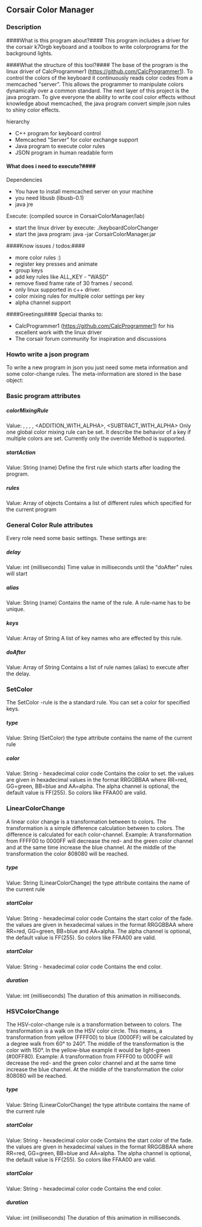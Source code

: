 ## Corsair Color Manager ##

### Description ###

####What is this program about?####
This program includes a driver for the corsair k70rgb keyboard and a toolbox to write colorprograms for the background lights.


####What the structure of this tool?####
The base of the program is the linux driver of CalcProgrammer1 (https://github.com/CalcProgrammer1). To control the colors of the keyboard it continuously reads color codes from a memcached "server". This allows the programmer to manipulate colors dynamically over a common standard.
The next layer of this project is the java program. To give everyone the ability to write cool color effects without knowledge about memcached, the java program convert simple json rules to shiny color effects.

hierarchy 
- C++ program for keyboard control
- Memcached "Server" for color exchange support
- Java program to execute color rules
- JSON program in human readable form


#### What does i need to execute?####
Dependencies
- You have to install memcached server on your machine
- you need libusb (libusb-0.1)
- java jre

Execute: (compiled source in CorsairColorManager/lab)
- start the linux driver by execute: ./keyboardColorChanger
- start the java program: java -jar CorsairColorManager.jar <pathToYourJSONProgram>


####Know issues / todos:####
- more color rules :)
- register key presses and animate
- group keys
- add key rules like ALL_KEY - "WASD"
- remove fixed frame rate of 30 frames / second.
- only linux supported in c++ driver.
- color mixing rules for multiple color settings per key
- alpha channel support


####Greetings####
Special thanks to:
- CalcProgrammer1 (https://github.com/CalcProgrammer1) for his excellent work with the linux driver
- The corsair forum community for inspiration and discussions


### Howto write a json program ###
To write a new program in json you just need some meta information and some color-change rules. The meta-information are stored in the base object:

### Basic program attributes ###

##### colorMixingRule #####
Value: <OVERRIDE>, <ADDITION>, <SUBTRACT>, <AVERAGE>, <ADDITION_WITH_ALPHA>, <SUBTRACT_WITH_ALPHA>
Only one global color mixing rule can be set. It describe the behavior of a key if multiple colors are set. Currently only the override Method is supported.

##### startAction #####
Value: String (name)
Define the first rule which starts after loading the program.

##### rules #####
Value: Array of objects
Contains a list of different rules which specified for the current program


### General Color Rule attributes  ###
Every role need some basic settings. These settings are:

##### delay #####
Value: int (milliseconds)
Time value in milliseconds until the "doAfter" rules will start

##### alias #####
Value: String (name)
Contains the name of the rule. A rule-name has to be unique.

##### keys #####
Value: Array of String
A list of key names who are effected by this rule.

##### doAfter #####
Value: Array of String
Contains a list of rule names (alias) to execute after the delay.



### SetColor ###
The SetColor -rule is the a standard rule. You can set a color for specified keys.

##### type #####
Value: String (SetColor)
the type attribute contains the name of the current rule

##### color #####
Value: String - hexadecimal color code
Contains the color to set. the values are given in hexadecimal values in the format RRGGBBAA where RR=red, GG=green, BB=blue and AA=alpha. The alpha channel is optional, the default value is FF(255). So colors like FFAA00 are valid.



### LinearColorChange ###
A linear color change is a transformation between to colors. The transformation is a simple difference calculation between to colors. The difference is calculated for each color-channel.
Example: A transformation from FFFF00 to 0000FF will decrease the red- and the green color channel and at the same time increase the blue channel. At the middle of the transformation the color 808080 will be reached.

##### type #####
Value: String (LinearColorChange)
the type attribute contains the name of the current rule

##### startColor #####
Value: String - hexadecimal color code
Contains the start color of the fade. the values are given in hexadecimal values in the format RRGGBBAA where RR=red, GG=green, BB=blue and AA=alpha. The alpha channel is optional, the default value is FF(255). So colors like FFAA00 are valid.

##### startColor #####
Value: String - hexadecimal color code
Contains the end color.

##### duration #####
Value: int (milliseconds)
The duration of this animation in milliseconds.


### HSVColorChange ###
The HSV-color-change rule is a transformation between to colors. The transformation is a walk on the HSV color circle. This means, a transformation from yellow (FFFF00) to blue (0000FF) will be calculated by a degree walk from 60° to 240°. The middle of the transformation is the color with 150°. In the yellow-blue example it would be light-green (#00FF80).
Example: A transformation from FFFF00 to 0000FF will decrease the red- and the green color channel and at the same time increase the blue channel. At the middle of the transformation the color 808080 will be reached.

##### type #####
Value: String (LinearColorChange)
the type attribute contains the name of the current rule

##### startColor #####
Value: String - hexadecimal color code
Contains the start color of the fade. the values are given in hexadecimal values in the format RRGGBBAA where RR=red, GG=green, BB=blue and AA=alpha. The alpha channel is optional, the default value is FF(255). So colors like FFAA00 are valid.

##### startColor #####
Value: String - hexadecimal color code
Contains the end color.

##### duration #####
Value: int (milliseconds)
The duration of this animation in milliseconds.
